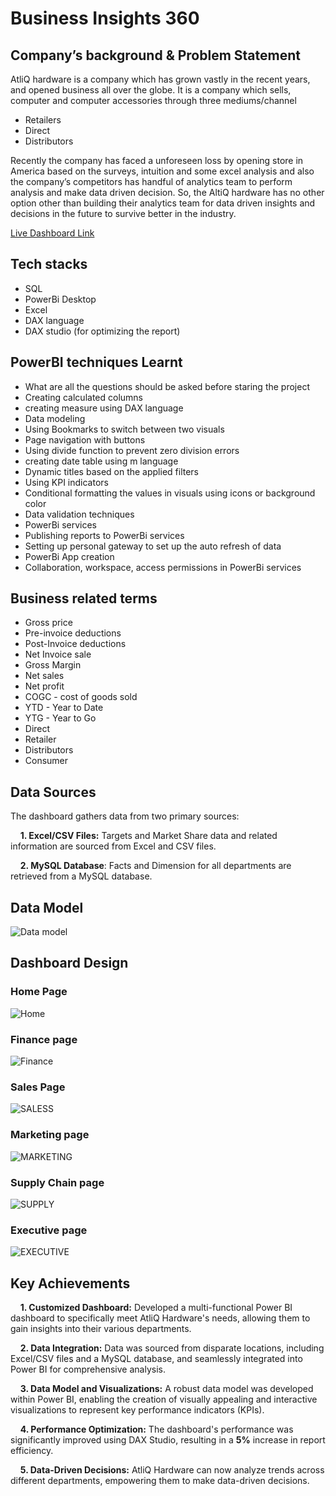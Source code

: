 # Business Insights 360 

## Company’s background & Problem Statement

AtliQ hardware is a company which has grown vastly in the recent years, and opened business all over the globe. It is a company which sells, computer and computer accessories through three mediums/channel

- Retailers
- Direct
- Distributors

Recently the company has faced a unforeseen loss by opening store in America based on the surveys, intuition and some excel analysis and also the company’s competitors has handful of analytics team to perform analysis and make data driven decision. So, the AltiQ hardware has no other option other than building their analytics team for data driven insights and decisions in the future to survive better in the industry.

[Live Dashboard Link](https://app.powerbi.com/view?r=eyJrIjoiMDlkYmZlZTctNTVhMy00Y2JjLWE2MzUtNzliZWM4ZGZiMjc1IiwidCI6ImM2ZTU0OWIzLTVmNDUtNDAzMi1hYWU5LWQ0MjQ0ZGM1YjJjNCJ9&pageName=ReportSection3825dd718e9c067e7706)

## Tech stacks

- SQL
- PowerBi Desktop
- Excel
- DAX language
- DAX studio (for optimizing the report)

## PowerBI techniques Learnt

- What are all the questions should be asked before staring the project
- Creating calculated columns
- creating measure using DAX language
- Data modeling
- Using Bookmarks to switch between two visuals
- Page navigation with buttons
- Using divide function to prevent zero division errors
- creating date table using m language
- Dynamic titles based on the applied filters
- Using KPI indicators
- Conditional formatting the values in visuals using icons or background color
- Data validation techniques
- PowerBi services
- Publishing reports to PowerBi services
- Setting up personal gateway to set up the auto refresh of data
- PowerBi App creation
- Collaboration, workspace, access permissions in PowerBi services

## Business related terms

- Gross price
- Pre-invoice deductions
- Post-Invoice deductions
- Net Invoice sale
- Gross Margin
- Net sales
- Net profit
- COGC - cost of goods sold
- YTD - Year to Date
- YTG - Year to Go
- Direct
- Retailer
- Distributors
- Consumer

## Data Sources
  The dashboard gathers data from two primary sources:

&nbsp;&nbsp;&nbsp;&nbsp;**1. Excel/CSV Files:** Targets and Market Share data and related information are sourced from Excel and CSV files.

&nbsp;&nbsp;&nbsp;&nbsp;**2. MySQL Database**: Facts and Dimension for all departments are retrieved from a MySQL database.

## Data Model
![Data model](https://github.com/kiransuryaa/Business-Insights-360-/assets/141052509/b4eb61fb-1900-45af-ab9c-06c703c4d49e)


## Dashboard Design
### Home Page
![Home](https://github.com/kiransuryaa/Business-Insights-360-/assets/141052509/b08bf485-ba95-47c2-a72c-15f0ae9cad14)

### Finance page
![Finance](https://github.com/kiransuryaa/Business-Insights-360-/assets/141052509/10cc34a8-8ca1-4d41-8fff-7b0da119f03e)

### Sales Page
![SALESS](https://github.com/kiransuryaa/Business-Insights-360-/assets/141052509/e97daaa8-6e32-4c91-aeb8-753dd5470887)

### Marketing page
![MARKETING](https://github.com/kiransuryaa/Business-Insights-360-/assets/141052509/eadc0f97-26de-46fa-8007-6ee780419f88)

### Supply Chain page
![SUPPLY](https://github.com/kiransuryaa/Business-Insights-360-/assets/141052509/235dcc1f-0642-488c-9e03-670128adb527)


### Executive page
![EXECUTIVE](https://github.com/kiransuryaa/Business-Insights-360-/assets/141052509/9128acce-1eb4-4c5a-8e9d-8021d7835b03)


## Key Achievements
   &nbsp;&nbsp;&nbsp;&nbsp;**1. Customized Dashboard:** Developed a multi-functional Power BI dashboard to specifically meet AtliQ Hardware's needs, allowing them to gain insights into their various departments. 
   
   &nbsp;&nbsp;&nbsp;&nbsp;**2. Data Integration:** Data was sourced from disparate locations, including Excel/CSV files and a MySQL database, and seamlessly integrated into Power BI for comprehensive analysis.

   &nbsp;&nbsp;&nbsp;&nbsp;**3. Data Model and Visualizations:** A robust data model was developed within Power BI, enabling the creation of visually appealing and interactive visualizations to represent key performance indicators (KPIs).

   &nbsp;&nbsp;&nbsp;&nbsp;**4. Performance Optimization:** The dashboard's performance was significantly improved using DAX Studio, resulting in a **5%** increase in report efficiency.

   &nbsp;&nbsp;&nbsp;&nbsp;**5. Data-Driven Decisions:** AtliQ Hardware can now analyze trends across different departments, empowering them to make data-driven decisions.

